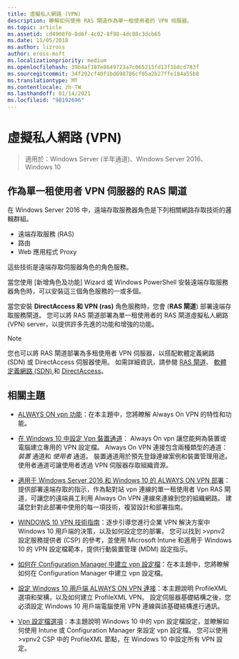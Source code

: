 ```yaml
---
title: 虛擬私人網路 (VPN)
description: 瞭解如何使用 RAS 閘道作為單一租使用者的 VPN 伺服器。
ms.topic: article
ms.assetid: cd4908f0-0d6f-4c02-8f98-4dc88c3dcb65
ms.date: 11/05/2018
ms.author: lizross
author: eross-msft
ms.localizationpriority: medium
ms.openlocfilehash: 39b4af187e8649723a7c065215fd13f1b8cd783f
ms.sourcegitcommit: 34f292cf40f1bd698786cf05a2b27ffe184a55b8
ms.translationtype: MT
ms.contentlocale: zh-TW
ms.lasthandoff: 01/14/2021
ms.locfileid: "98192696"
---
```

# <a name="virtual-private-networking-vpn"></a>虛擬私人網路 (VPN)

>適用於：Windows Server (半年通道)、Windows Server 2016、Windows 10

## <a name="ras-gateway-as-a-single-tenant-vpn-server"></a>作為單一租使用者 VPN 伺服器的 RAS 閘道

在 Windows Server 2016 中，遠端存取服務器角色是下列相關網路存取技術的邏輯群組。

- 遠端存取服務 (RAS) 
- 路由
- Web 應用程式 Proxy

這些技術是遠端存取伺服器角色的角色服務。

當您使用 [新增角色及功能] Wizard 或 Windows PowerShell 安裝遠端存取服務器角色時，可以安裝這三個角色服務的一或多個。

當您安裝 **DirectAccess 和 VPN (ras)** 角色服務時，您會 (**RAS 閘道**) 部署遠端存取服務閘道。 您可以將 RAS 閘道部署為單一租使用者的 RAS 閘道虛擬私人網路 (VPN) server，以提供許多先進的功能和增強的功能。

>[!NOTE]
>您也可以將 RAS 閘道部署為多租使用者 VPN 伺服器，以搭配軟體定義網路 (SDN) 或 DirectAccess 伺服器使用。 如需詳細資訊，請參閱 [RAS 閘道](../ras-gateway/ras-gateway.md)、 [軟體定義網路 (SDN) ](../../../networking/sdn/software-defined-networking.md)和 [DirectAccess](../directaccess/directaccess.md)。

## <a name="related-topics"></a>相關主題
- [ALWAYS ON vpn 功能](vpn-map-da.md)：在本主題中，您將瞭解 Always On VPN 的特性和功能。

- [在 Windows 10 中設定 Vpn 裝置通道](vpn-device-tunnel-config.md)： Always On vpn 讓您能夠為裝置或電腦建立專用的 VPN 設定檔。 Always On VPN 連接包含兩種類型的通道： _裝置_ 通道和 _使用者_ 通道。 裝置通道用於預先登錄連線案例和裝置管理用途。 使用者通道可讓使用者透過 VPN 伺服器存取組織資源。

- [適用于 Windows Server 2016 和 Windows 10 的 ALWAYS ON VPN 部署](always-on-vpn/deploy/always-on-vpn-deploy.md)：提供部署遠端存取的指示，作為點對站 vpn 連線的單一租使用者 Vpn RAS 閘道，可讓您的遠端員工利用 Always On VPN 連線來連線到您的組織網路。 建議您針對此部署中使用的每一項技術，複習設計和部署指南。

- [WINDOWS 10 VPN 技術指南](/windows/access-protection/vpn/vpn-guide)：逐步引導您進行企業 VPN 解決方案中 Windows 10 用戶端的決策，以及如何設定您的部署。 您可以找到 >vpnv2 設定服務提供者 (CSP) 的參考，並使用 Microsoft Intune 和適用于 Windows 10 的 VPN 設定檔範本，提供行動裝置管理 (MDM) 設定指示。

- [如何在 Configuration Manager 中建立 vpn 設定檔](/configmgr/protect/deploy-use/create-vpn-profiles)：在本主題中，您將瞭解如何在 Configuration Manager 中建立 vpn 設定檔。

- [設定 Windows 10 用戶端 ALWAYS ON VPN 連接](./always-on-vpn/deploy/vpn-deploy-client-vpn-connections.md)：本主題說明 ProfileXML 選項和架構，以及如何建立 ProfileXML VPN。 設定伺服器基礎結構之後，您必須設定 Windows 10 用戶端電腦使用 VPN 連線與該基礎結構進行通訊。

- [Vpn 設定檔選項](/windows/access-protection/vpn/vpn-profile-options)：本主題說明 Windows 10 中的 vpn 設定檔設定，並瞭解如何使用 Intune 或 Configuration Manager 來設定 vpn 設定檔。 您可以使用 >vpnv2 CSP 中的 ProfileXML 節點，在 Windows 10 中設定所有 VPN 設定。
